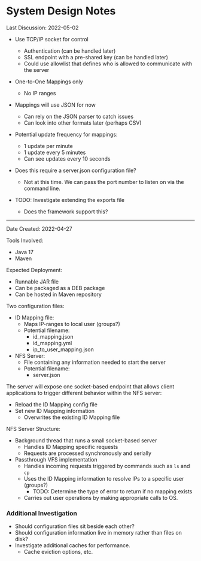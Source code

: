 # System Design Notes

Last Discussion: 2022-05-02

- Use TCP/IP socket for control
    - Authentication (can be handled later)
    - SSL endpoint with a pre-shared key (can be handled later)
    - Could use allowlist that defines who is allowed to communicate with the server

- One-to-One Mappings only
    - No IP ranges

- Mappings will use JSON for now
    - Can rely on the JSON parser to catch issues
    - Can look into other formats later (perhaps CSV)

- Potential update frequency for mappings:
    - 1 update per minute
    - 1 update every 5 minutes
    - Can see updates every 10 seconds

- Does this require a server.json configuration file?
    - Not at this time. We can pass the port number to listen on via the command line.

- TODO: Investigate extending the exports file
    - Does the framework support this?

---
Date Created: 2022-04-27

Tools Involved:
- Java 17
- Maven

Expected Deployment:
- Runnable JAR file
- Can be packaged as a DEB package
- Can be hosted in Maven repository

Two configuration files:
- ID Mapping file:
    - Maps IP-ranges to local user (groups?)
    - Potential filename:
        - id_mapping.json
        - id_mapping.yml
        - ip_to_user_mapping.json
- NFS Server:
    - File containing any information needed to start the server
    - Potential filename:
        - server.json

The server will expose one socket-based endpoint that allows client applications to trigger different behavior within the NFS server:
- Reload the ID Mapping config file
- Set new ID Mapping information
    - Overwrites the existing ID Mapping file

NFS Server Structure:
- Background thread that runs a small socket-based server
    - Handles ID Mapping specific requests
    - Requests are processed synchronously and serially
- Passthrough VFS implementation
    - Handles incoming requests triggered by commands such as `ls` and `cp`
    - Uses the ID Mapping information to resolve IPs to a specific user (groups?)
        - TODO: Determine the type of error to return if no mapping exists
    - Carries out user operations by making appropriate calls to OS.

### Additional Investigation
- Should configuration files sit beside each other?
- Should configuration information live in memory rather than files on disk?
- Investigate additional caches for performance.
    - Cache eviction options, etc.
